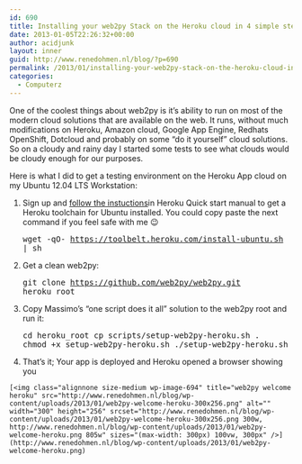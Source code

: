 ```yaml
---
id: 690
title: Installing your web2py Stack on the Heroku cloud in 4 simple steps
date: 2013-01-05T22:26:32+00:00
author: acidjunk
layout: inner
guid: http://www.renedohmen.nl/blog/?p=690
permalink: /2013/01/installing-your-web2py-stack-on-the-heroku-cloud-in-4-simple-steps/
categories:
  - Computerz
---
```

One of the coolest things about web2py is it&#8217;s ability to run on most of the modern cloud solutions that are available on the web. It runs, without much modifications on Heroku, Amazon cloud, Google App Engine, Redhats OpenShift, Dotcloud and probably on some &#8220;do it yourself&#8221; cloud solutions. So on a cloudy and rainy day I started some tests to see what clouds would be cloudy enough for our purposes.

Here is what I did to get a testing environment on the Heroku App cloud on my Ubuntu 12.04 LTS Workstation:

  1. Sign up and [follow the instuctions](https://devcenter.heroku.com/articles/quickstart)in Heroku Quick start manual to get a Heroku toolchain for Ubuntu installed. You could copy paste the next command if you feel safe with me 😉 
    <pre>wget -qO- https://toolbelt.heroku.com/install-ubuntu.sh | sh</pre>

  2. Get a clean web2py: 
    <pre>git clone https://github.com/web2py/web2py.git heroku_root</pre>

  3. Copy Massimo&#8217;s &#8220;one script does it all&#8221; solution to the web2py root and run it: 
    <pre>cd heroku_root
cp scripts/setup-web2py-heroku.sh .
chmod +x setup-web2py-heroku.sh
./setup-web2py-heroku.sh</pre>

  4. That&#8217;s it; Your app is deployed and Heroku opened a browser showing you
  
    [<img class="alignnone size-medium wp-image-694" title="web2py welcome heroku" src="http://www.renedohmen.nl/blog/wp-content/uploads/2013/01/web2py-welcome-heroku-300x256.png" alt="" width="300" height="256" srcset="http://www.renedohmen.nl/blog/wp-content/uploads/2013/01/web2py-welcome-heroku-300x256.png 300w, http://www.renedohmen.nl/blog/wp-content/uploads/2013/01/web2py-welcome-heroku.png 805w" sizes="(max-width: 300px) 100vw, 300px" />](http://www.renedohmen.nl/blog/wp-content/uploads/2013/01/web2py-welcome-heroku.png)